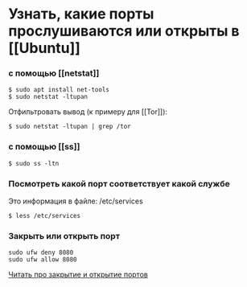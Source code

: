 # Узнать, какие порты прослушиваются или открыты в [[Ubuntu]]

### с помощью [[netstat]]

```
$ sudo apt install net-tools
$ sudo netstat -ltupan
```

Отфильтровать вывод (к примеру для [[Tor]]):
```
$ sudo netstat -ltupan | grep /tor
```

### с помощью [[ss]]

```
$ sudo ss -ltn
```

### Посмотреть какой порт соответствует какой службе
Это информация в файле: /etc/services
```
$ less /etc/services
```

### Закрыть или открыть порт
```
sudo ufw deny 8080
sudo ufw allow 8080
```
[Читать про закрытие и открытие портов](https://itsecforu.ru/2019/11/08/%F0%9F%90%A7-%D0%BA%D0%B0%D0%BA-%D0%BD%D0%B0%D0%B9%D1%82%D0%B8-%D0%B8-%D0%B7%D0%B0%D0%BA%D1%80%D1%8B%D1%82%D1%8C-%D0%BE%D1%82%D0%BA%D1%80%D1%8B%D1%82%D1%8B%D0%B9-%D0%BF%D0%BE%D1%80%D1%82-%D0%B2-linux/)